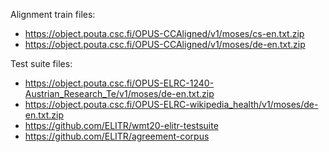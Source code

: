 
Alignment train files:
- https://object.pouta.csc.fi/OPUS-CCAligned/v1/moses/cs-en.txt.zip
- https://object.pouta.csc.fi/OPUS-CCAligned/v1/moses/de-en.txt.zip

Test suite files:
- https://object.pouta.csc.fi/OPUS-ELRC-1240-Austrian_Research_Te/v1/moses/de-en.txt.zip
- https://object.pouta.csc.fi/OPUS-ELRC-wikipedia_health/v1/moses/de-en.txt.zip
- https://github.com/ELITR/wmt20-elitr-testsuite
- https://github.com/ELITR/agreement-corpus
